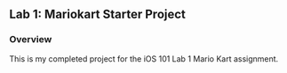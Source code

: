 ## Lab 1: Mariokart Starter Project

### Overview

This is my completed project for the iOS 101 Lab 1 Mario Kart assignment.
